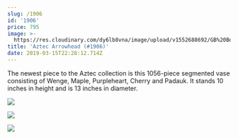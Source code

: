 ```yaml
---
slug: /1906
id: '1906'
price: 795
image: >-
  https://res.cloudinary.com/dy6lb8vna/image/upload/v1552688692/GB%20Bowlworks%20Gallery/1906a.jpg
title: 'Aztec Arrowhead (#1906)'
date: 2019-03-15T22:28:12.714Z
---
```

The newest piece to the Aztec collection is this 1056-piece segmented vase consisting of Wenge, Maple, Purpleheart, Cherry and Padauk.  It stands 10 inches in height and is 13 inches in diameter.

![](https://res.cloudinary.com/dy6lb8vna/image/upload/v1552688691/GB%20Bowlworks%20Gallery/1906c.jpg)

![](https://res.cloudinary.com/dy6lb8vna/image/upload/v1552689197/GB%20Bowlworks%20Gallery/IMG_3909.jpg)

![](https://res.cloudinary.com/dy6lb8vna/image/upload/v1552689238/GB%20Bowlworks%20Gallery/IMG_3890.jpg)

